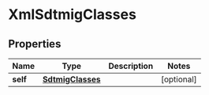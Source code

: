 
# XmlSdtmigClasses

## Properties
| Name | Type | Description | Notes |
| ------------ | ------------- | ------------- | ------------- |
| **self** | [**SdtmigClasses**](SdtmigClasses.md) |  |  [optional] |



